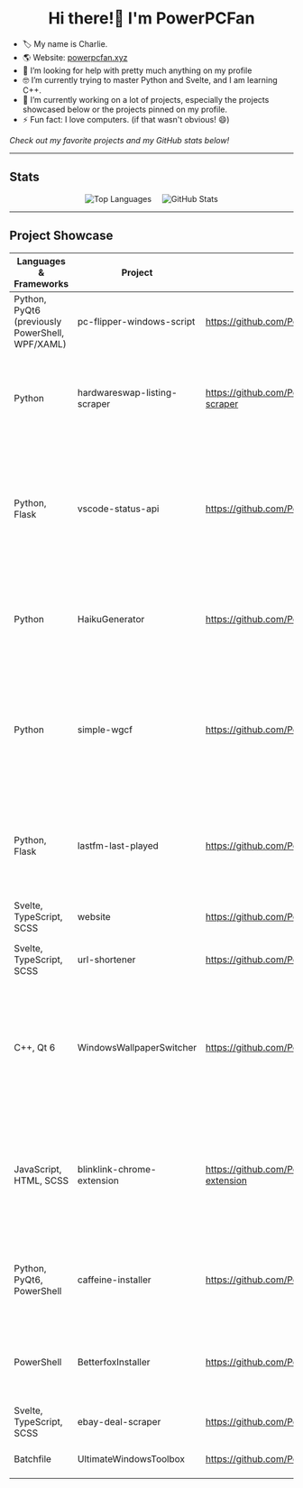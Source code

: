 <h1 align="center">Hi there!👋 I'm PowerPCFan</h1>

- 🏷️ My name is Charlie.
- 🌎 Website: [powerpcfan.xyz](https://www.powerpcfan.xyz)
- 🤔 I’m looking for help with pretty much anything on my profile
- 🤓 I’m currently trying to master Python and Svelte, and I am learning C++.
- 🔭 I’m currently working on a lot of projects, especially the projects showcased below or the projects pinned on my profile.
- ⚡ Fun fact: I love computers. (if that wasn't obvious! 😄)

*Check out my favorite projects and my GitHub stats below!*

---

## Stats

<div style="display: flex; justify-content: center; align-items: center; gap: 1.2rem;">
  <img src="https://github-readme-stats.vercel.app/api/top-langs?username=PowerPCFan&layout=compact&theme=gruvbox&size_weight=0.62&count_weight=0.38&show_icons=true&locale=en&langs_count=8&exclude_repo=DeviceGalaxy,goober,AnyBox,Wiki,SteavenToolBoxFork&hide=html,batchfile,mdsvex" alt="Top Languages" />
  <img src="https://github-readme-stats.vercel.app/api?username=PowerPCFan&theme=gruvbox&show_icons=true&locale=en" alt="GitHub Stats" style="display: block; margin: auto 0;" />
</div>

---

## Project Showcase

| Languages & Frameworks                          | Project                      | Repository                                                 | Short description                                                                                                                       |
| ----------------------------------------------- | ---------------------------- | ---------------------------------------------------------- | --------------------------------------------------------------------------------------------------------------------------------------- |
| Python, PyQt6 (previously PowerShell, WPF/XAML) | pc-flipper-windows-script    | https://github.com/PowerPCFan/pc-flipper-windows-script    | Script for automating the process of setting up a Windows install                                                                       |
| Python                                          | hardwareswap-listing-scraper | https://github.com/PowerPCFan/hardwareswap-listing-scraper | Script to monitor r/hardwareswap and alert the user when listings match specified criteria                                              |
| Python, Flask                                   | vscode-status-api            | https://github.com/PowerPCFan/vscode-status-api            | Companion API for my vscode-status-extension, allows you to store and retrieve your VSCode status in a database using API endpoints     |
| Python                                          | HaikuGenerator               | https://github.com/PowerPCFan/HaikuGenerator               | A user-friendly and simple script that generates haikus using Markov models created from JSON datasets                                  |
| Python                                          | simple-wgcf                  | https://github.com/PowerPCFan/simple-wgcf                  | A simple version of ViRb3/wgcf: a command-line tool to register Cloudflare WARP accounts and generate WireGuard profiles from them.     |
| Python, Flask                                   | lastfm-last-played           | https://github.com/PowerPCFan/lastfm-last-played           | An API that retrieves your currently playing or last played song from Last.fm using your Last.fm username                               |
| Svelte, TypeScript, SCSS                        | website                      | https://github.com/PowerPCFan/website                      | My personal website: [powerpcfan.xyz](https://www.powerpcfan.xyz)                                                                       |
| Svelte, TypeScript, SCSS                        | url-shortener                | https://github.com/PowerPCFan/url-shortener                | A modern, fast URL shortener hosted at [blinkl.ink](https://blinkl.ink)                                                                 |
| C++, Qt 6                                       | WindowsWallpaperSwitcher     | https://github.com/PowerPCFan/WindowsWallpaperSwitcher     | A GUI application for Windows that allows you to effortlessly set your wallpaper to any of the wallpapers from past Windows and macOS versions. |
| JavaScript, HTML, SCSS                          | blinklink-chrome-extension   | https://github.com/PowerPCFan/blinklink-chrome-extension   | A companion Chrome extension for my URL shortener BlinkLink. It lets you shorten the current URL and inject a share button on webpages. |
| Python, PyQt6, PowerShell                       | caffeine-installer           | https://github.com/PowerPCFan/caffeine-installer           | Script to install [Caffeine](https://zhornsoftware.co.uk/caffeine), a tool by Zhorn Software to prevent your PC from going to sleep     |
| PowerShell                                      | BetterfoxInstaller           | https://github.com/PowerPCFan/BetterfoxInstaller           | Script to install [Betterfox](https://github.com/yokoffing/Betterfox), a custom user.js file for Firefox to enhance speed, privacy, etc |
| Svelte, TypeScript, SCSS                        | ebay-deal-scraper            | https://github.com/PowerPCFan/ebay-deal-scraper            | An alternative frontend for eBay                                                                                                        |
| Batchfile                                       | UltimateWindowsToolbox       | https://github.com/PowerPCFan/UltimateWindowsToolbox       | A collection of tools for Windows                                                                                                       |
